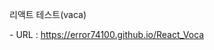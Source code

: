 <p>리액트 테스트(vaca)</p>
<p>- URL : <a href="https://error74100.github.io/React_Voca" target="_blank">https://error74100.github.io/React_Voca</a></p>
